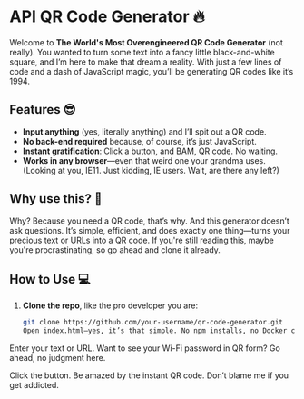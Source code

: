 
# API QR Code Generator 🔥

Welcome to **The World's Most Overengineered QR Code Generator** (not really). You wanted to turn some text into a fancy little black-and-white square, and I’m here to make that dream a reality. With just a few lines of code and a dash of JavaScript magic, you’ll be generating QR codes like it’s 1994.

## Features 😎

- **Input anything** (yes, literally anything) and I’ll spit out a QR code.
- **No back-end required** because, of course, it’s just JavaScript.
- **Instant gratification**: Click a button, and BAM, QR code. No waiting.
- **Works in any browser**—even that weird one your grandma uses. (Looking at you, IE11. Just kidding, IE users. Wait, are there any left?)

## Why use this? 🤔

Why? Because you need a QR code, that’s why. And this generator doesn’t ask questions. It’s simple, efficient, and does exactly one thing—turns your precious text or URLs into a QR code. If you're still reading this, maybe you're procrastinating, so go ahead and clone it already.

## How to Use 💻

1. **Clone the repo**, like the pro developer you are:

   ```bash
   git clone https://github.com/your-username/qr-code-generator.git
   Open index.html—yes, it’s that simple. No npm installs, no Docker containers, just open the file. Shocking, right?

Enter your text or URL. Want to see your Wi-Fi password in QR form? Go ahead, no judgment here.

Click the button. Be amazed by the instant QR code. Don’t blame me if you get addicted.
